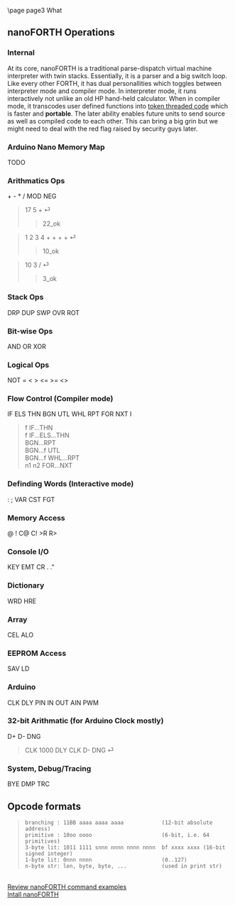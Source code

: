 \page page3 What

## nanoFORTH Operations
### Internal
At its core, nanoFORTH is a traditional parse-dispatch virtual machine interpreter with twin stacks. Essentially, it is a parser and a big switch loop. Like every other FORTH, it has dual personallities which toggles between interpreter mode and compiler mode. In interpreter mode, it runs interactively not unlike an old HP hand-held calculator. When in compiler mode, it transcodes user defined functions into <a href="https://www.complang.tuwien.ac.at/forth/threaded-code.html#what" target="_blank">token threaded code</a> which is faster and **portable**. The later ability enables future units to send source as well as compiled code to each other. This can bring a big grin but we might need to deal with the red flag raised by security guys later.

### Arduino Nano Memory Map
TODO

### Arithmatics Ops
\+ - * / MOD NEG
> 17 5 + ⏎
>> 22_ok

> 1 2 3 4 + + + + ⏎
>> 10_ok

> 10 3 / ⏎
>> 3_ok

### Stack Ops
DRP DUP SWP OVR ROT

### Bit-wise Ops
AND OR XOR

### Logical Ops
NOT = < > <= >= <>

### Flow Control (Compiler mode)
IF ELS THN BGN UTL WHL RPT FOR NXT I
> f IF...THN<br/>
> f IF...ELS...THN<br/>
> BGN...RPT<br/>
> BGN...f UTL<br/>
> BGN...f WHL...RPT<br/>
> n1 n2 FOR...NXT

### Definding Words (Interactive mode)
: ; VAR CST FGT

### Memory Access
@ ! C@ C! >R R>

### Console I/O
KEY EMT CR . .\"

### Dictionary
WRD HRE

### Array
CEL ALO

### EEPROM Access
SAV LD

### Arduino
CLK DLY PIN IN OUT AIN PWM

### 32-bit Arithmatic (for Arduino Clock mostly)
D+ D- DNG
> CLK 1000 DLY CLK D- DNG ⏎

### System, Debug/Tracing
BYE DMP TRC

## Opcode formats
>    `branching : 11BB aaaa aaaa aaaa            (12-bit absolute address)`<br>
>    `primitive : 10oo oooo                      (6-bit, i.e. 64 primitives)`<br>
>    `3-byte lit: 1011 1111 snnn nnnn nnnn nnnn  bf xxxx xxxx (16-bit signed integer)`<br>
>    `1-byte lit: 0nnn nnnn                      (0..127)`<br>
>    `n-byte str: len, byte, byte, ...           (used in print str)`<br>

<br/>
<a href="page1.html">Review nanoFORTH command examples</a><br/>
<a href="page2.html">Intall nanoFORTH</a>




